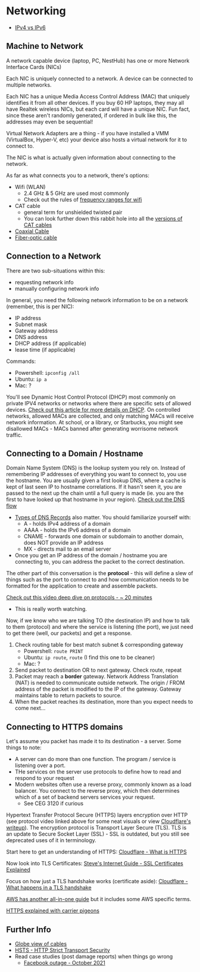 # Networking

- [IPv4 vs IPv6](https://bluecatnetworks.com/blog/ipv4-vs-ipv6-whats-the-difference/)

## Machine to Network

A network capable device (laptop, PC, NestHub) has one or more Network Interface Cards (NICs)

Each NIC is uniquely connected to a network.  A device can be connected to multiple networks. 

Each NIC has a unique Media Access Control Address (MAC) that uniquely identifies it from all other devices.  If you buy 60 HP laptops, they may all have Realtek wireless NICs, but each card will have a unique NIC.  Fun fact, since these aren't randomly generated, if ordered in bulk like this, the addresses may even be sequential!

Virtual Network Adapters are a thing - if you have installed a VMM (VirtualBox, Hyper-V, etc) your device also hosts a virtual network for it to connect to.

The NIC is what is actually given information about connecting to the network.

As far as what connects you to a network, there's options:
- Wifi (WLAN)
    - 2.4 GHz & 5 GHz are used most commonly
    - Check out the rules of [frequency ranges for wifi](https://en.wikipedia.org/wiki/List_of_WLAN_channels)
- CAT cable
    - general term for unshielded twisted pair
    - You can look further down this rabbit hole into all the [versions of CAT cables](https://www.guru99.com/ethernet-cables-types.html)
- [Coaxial Cable](https://en.wikipedia.org/wiki/Coaxial_cable)
- [Fiber-optic cable](https://en.wikipedia.org/wiki/Fiber-optic_cable)


## Connection to a Network

There are two sub-situations within this: 
- requesting network info
- manually configuring network info

In general, you need the following network information to be on a network (remember, this is per NIC):
- IP address
- Subnet mask
- Gateway address
- DNS address
- DHCP address (if applicable)
- lease time (if applicable)

Commands:
- Powershell: `ipconfig /all`
- Ubuntu: `ip a`
- Mac: ?

You'll see Dynamic Host Control Protocol (DHCP) most commonly on private IPV4 networks or networks where there are specific sets of allowed devices.  [Check out this article for more details on DHCP](https://whatismyipaddress.com/dhcp).  On controlled networks, allowed MACs are collected, and only matching MACs will receive network information.  At school, or a library, or Starbucks, you might see disallowed MACs - MACs banned after generating worrisome network traffic.

## Connecting to a Domain / Hostname

Domain Name System (DNS) is the lookup system you rely on.  Instead of remembering IP addresses of everything you want to connect to, you use the hostname.  You are usually given a first lookup DNS, where a cache is kept of last seen IP to hostname correlations.  If it hasn't seen it, you are passed to the next up the chain until a full query is made (ie. you are the first to have looked up that hostname in your region).  [Check out the DNS flow](https://www.cloudflare.com/learning/dns/what-is-dns/)
- [Types of DNS Records](https://www.cloudflare.com/learning/dns/dns-records/) also matter.  You should familiarize yourself with:
    - A - holds IPv4 address of a domain
    - AAAA - holds the IPv6 address of a domain
    - CNAME - forwards one domain or subdomain to another domain, does NOT provide an IP address
    - MX - directs mail to an email server
- Once you get an IP address of the domain / hostname you are connecting to, you can address the packet to the correct destination.

The other part of this conversation is the **protocol** - this will define a slew of things such as the port to connect to and how communication needs to be formatted for the application to create and assemble packets.

[Check out this video deep dive on protocols - ~ 20 minutes](https://www.youtube.com/watch?v=d-zn-wv4Di8&t=4s&ab_channel=LiveOverflow)
- This is really worth watching.

Now, if we know who we are talking TO (the destination IP) and how to talk to them (protocol) and where the service is listening (the port), we just need to get there (well, our packets) and get a response.

1. Check routing table for best match subnet & corresponding gateway
    - Powershell: `route PRINT`
    - Ubuntu: `ip route`, `route` (I find this one to be cleaner)
    - Mac: ?
2. Send packet to destination OR to next gateway.  Check route, repeat
3. Packet may reach a **border** gateway.  Network Address Translation (NAT) is needed to communicate outside network.  The origin / FROM address of the packet is modified to the IP of the gateway.  Gateway maintains table to return packets to source.
4. When the packet reaches its destination, more than you expect needs to come next...

## Connecting to HTTPS domains

Let's assume you packet has made it to its destination - a server.  Some things to note:
- A server can do more than one function.  The program / service is listening over a port.
- THe services on the server use protocols to define how to read and respond to your request
- Modern websites often use a reverse proxy, commonly known as a load balancer.  You connect to the reverse proxy, which then determines which of a set of backend servers services your request.
    - See CEG 3120 if curious

Hypertext Transfer Protocol Secure (HTTPS) layers encryption over HTTP (see protocol video linked above for some neat visuals or view [Cloudflare's writeup](https://www.cloudflare.com/learning/ddos/glossary/hypertext-transfer-protocol-http/)).  The encryption protocol is Transport Layer Secure (TLS).  TLS is an update to Secure Socket Layer (SSL) - SSL is outdated, but you still see deprecated uses of it in terminology.

Start here to get an understanding of HTTPS: [Cloudflare - What is HTTPS](https://www.cloudflare.com/learning/ssl/what-is-https/)

Now look into TLS Certificates: [Steve's Internet Guide - SSL Certificates Explained](http://www.steves-internet-guide.com/ssl-certificates-explained/)

Focus on how just a TLS handshake works (certificate aside): [Cloudflare - What happens in a TLS handshake](https://www.cloudflare.com/learning/ssl/what-happens-in-a-tls-handshake/)

[AWS has another all-in-one guide](https://aws.amazon.com/what-is/ssl-certificate/) but it includes some AWS specific terms.

[HTTPS explained with carrier pigeons](https://baida.dev/articles/https-explained-with-carrier-pigeons)

## Further Info

- [Globe view of cables](https://www.reddit.com/r/educationalgifs/comments/ujqljl/the_global_submarine_fiber_optic_cable_network/)
- [HSTS - HTTP Strict Transport Security](https://www.reddit.com/r/sysadmin/comments/uixjuq/hsts_http_strict_transport_security_what_it_is/)
- Read case studies (post damage reports) when things go wrong
    - [Facebook outage - October 2021](https://blog.cloudflare.com/october-2021-facebook-outage/)